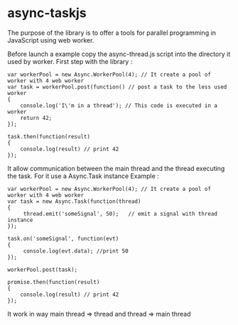 async-taskjs
============


The purpose of the library is to offer a tools for parallel programming in JavaScript using web worker.

Before launch a example copy the async-thread.js script into the directory it used by worker.
First step with the library : 


    var workerPool = new Async.WorkerPool(4); // It create a pool of worker with 4 web worker 
    var task = workerPool.post(function() // post a task to the less used worker
    {
        console.log('I\'m in a thread'); // This code is executed in a worker
        return 42;
    });

    task.then(function(result)
    {
        console.log(result) // print 42
    });

It allow communication between the main thread and the thread executing the task. For it use a Async.Task instance
Example : 

    var workerPool = new Async.WorkerPool(4); // It create a pool of worker with 4 web worker 
    var task = new Async.Task(function(thread)
    {
         thread.emit('someSignal', 50);   // emit a signal with thread instance
    });

    task.on('someSignal', function(evt)
    {
         console.log(evt.data); //print 50
    });

    workerPool.post(task);

    promise.then(function(result)
    {
        console.log(result) // print 42
    });

It work in way main thread => thread and thread => main thread

